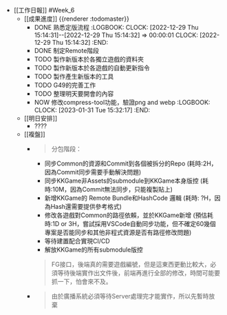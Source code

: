 - [[工作日報]] #Week_6
	- [[成果進度]] {{renderer :todomaster}}
		- DONE 熟悉定版流程
		  :LOGBOOK:
		  CLOCK: [2022-12-29 Thu 15:14:31]--[2022-12-29 Thu 15:14:32] =>  00:00:01
		  CLOCK: [2022-12-29 Thu 15:14:32]
		  :END:
		- DONE  制定Remote階段
		- TODO 製作新版本於各獨立遊戲的資料夾
		- TODO  製作新版本於各遊戲的自動更新指令
		- TODO 製作產生新版本的工具
		- TODO  G49的完善工作
		- TODO 整理明天要開會的內容
		- NOW 修改compress-tool功能，驗證png and webp
		  :LOGBOOK:
		  CLOCK: [2023-01-31 Tue 15:32:17]
		  :END:
	- [[明日安排]]
		- ????
	- [[複盤]]
		- > 分包階段：
		  * 同步Common的資源和Commit到各個被拆分的Repo  (耗時:2H，因為Commit同步需要手動解決問題)
		  * 同步KKGame非Assets的submodule到KKGame本身版控 (耗時:10M，因為Commit無法同步，只能複製貼上)
		  * 新增KKGame的 Remote Bundle和HashCode 邏輯 (耗時: ?H，因為Hash還需要提供參考格式)
		  * 修改各遊戲對Common的路徑依賴，並於KKGame新增 (預估耗時:1D or 3H，嘗試採用VSCode自動同步功能，但不確定60幾個專案是否能同步和其他非程式資源是否有路徑修改問題)
		  * 等待建置配合實現CI/CD
		  * 解放KKGame的所有submodule版控
		  
		  > FG接口，後端真的需要遊戲編號，但是這東西更動比較大，必須等待後端實作出文件後，前端再進行全部的修改，時間可能要抓一下，怕會來不及。
		- > 由於廣播系統必須等待Server處理完才能實作，所以先暫時放棄